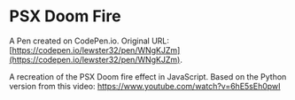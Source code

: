 # PSX Doom Fire

A Pen created on CodePen.io. Original URL: [https://codepen.io/lewster32/pen/WNgKJZm](https://codepen.io/lewster32/pen/WNgKJZm).

A recreation of the PSX Doom fire effect in JavaScript. Based on the Python version from this video: https://www.youtube.com/watch?v=6hE5sEh0pwI